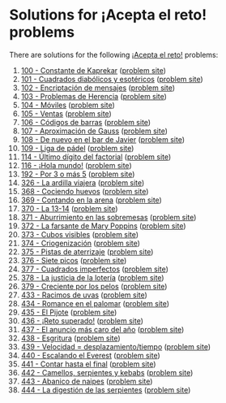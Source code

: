 # Solutions for ¡Acepta el reto! problems

There are solutions for the following
[¡Acepta el reto!](https://www.aceptaelreto.com/) problems:

1. [100 - Constante de Kaprekar](100.cc) ([problem site](https://www.aceptaelreto.com/problem/statement.php?id=100))
1. [101 - Cuadrados diabólicos y esotéricos](101.cc) ([problem site](https://www.aceptaelreto.com/problem/statement.php?id=101))
1. [102 - Encriptación de mensajes](102.cc) ([problem site](https://www.aceptaelreto.com/problem/statement.php?id=102))
1. [103 - Problemas de Herencia](103.cc) ([problem site](https://www.aceptaelreto.com/problem/statement.php?id=103))
1. [104 - Móviles](104.cc) ([problem site](https://www.aceptaelreto.com/problem/statement.php?id=104))
1. [105 - Ventas](105.cc) ([problem site](https://www.aceptaelreto.com/problem/statement.php?id=105))
1. [106 - Códigos de barras](106.cc) ([problem site](https://www.aceptaelreto.com/problem/statement.php?id=106))
1. [107 - Aproximación de Gauss](107.cc) ([problem site](https://www.aceptaelreto.com/problem/statement.php?id=107))
1. [108 - De nuevo en el bar de Javier](108.cc) ([problem site](https://www.aceptaelreto.com/problem/statement.php?id=108))
1. [109 - Liga de pádel](109.cc) ([problem site](https://www.aceptaelreto.com/problem/statement.php?id=109))
1. [114 - Último dígito del factorial](114.cc)   ([problem site](https://www.aceptaelreto.com/problem/statement.php?id=114))
1. [116 - ¡Hola mundo!](116.cc) ([problem site](https://www.aceptaelreto.com/problem/statement.php?id=116))
1. [192 - Por 3 o más 5](192.cc) ([problem site](https://www.aceptaelreto.com/problem/statement.php?id=192))
1. [326 - La ardilla viajera](326.cc) ([problem site](https://www.aceptaelreto.com/problem/statement.php?id=326))
1. [368 - Cociendo huevos](368.cc) ([problem site](https://www.aceptaelreto.com/problem/statement.php?id=368))
1. [369 - Contando en la arena](369.cc) ([problem site](https://www.aceptaelreto.com/problem/statement.php?id=369))
1. [370 - La 13-14](370.cc) ([problem site](https://www.aceptaelreto.com/problem/statement.php?id=370))
1. [371 - Aburrimiento en las sobremesas](371.cc) ([problem site](https://www.aceptaelreto.com/problem/statement.php?id=371))
1. [372 - La farsante de Mary Poppins](372.cc) ([problem site](https://www.aceptaelreto.com/problem/statement.php?id=372))
1. [373 - Cubos visibles](373.cc) ([problem site](https://www.aceptaelreto.com/problem/statement.php?id=373))
1. [374 - Criogenización](374.cc) ([problem site](https://www.aceptaelreto.com/problem/statement.php?id=374))
1. [375 - Pistas de aterrizaje](375.cc) ([problem site](https://www.aceptaelreto.com/problem/statement.php?id=375))
1. [376 - Siete picos](376.cc) ([problem site](https://www.aceptaelreto.com/problem/statement.php?id=376))
1. [377 - Cuadrados imperfectos](377.cc) ([problem site](https://www.aceptaelreto.com/problem/statement.php?id=377))
1. [378 - La justicia de la lotería](378.cc) ([problem site](https://www.aceptaelreto.com/problem/statement.php?id=378))
1. [379 - Creciente por los pelos](379.cc) ([problem site](https://www.aceptaelreto.com/problem/statement.php?id=379))
1. [433 - Racimos de uvas](433.cc) ([problem site](https://www.aceptaelreto.com/problem/statement.php?id=433))
1. [434 - Romance en el palomar](434.cc) ([problem site](https://www.aceptaelreto.com/problem/statement.php?id=434))
1. [435 - El Pijote](435.cc) ([problem site](https://www.aceptaelreto.com/problem/statement.php?id=435))
1. [436 - ¡Reto superado!](436.cc) ([problem site](https://www.aceptaelreto.com/problem/statement.php?id=436))
1. [437 - El anuncio más caro del año](437.cc) ([problem site](https://www.aceptaelreto.com/problem/statement.php?id=437))
1. [438 - Esgritura](438.cc) ([problem site](https://www.aceptaelreto.com/problem/statement.php?id=438))
1. [439 - Velocidad = desplazamiento/tiempo](439.cc) ([problem site](https://www.aceptaelreto.com/problem/statement.php?id=439))
1. [440 - Escalando el Everest](440.cc) ([problem site](https://www.aceptaelreto.com/problem/statement.php?id=440))
1. [441 - Contar hasta el final](441.cc) ([problem site](https://www.aceptaelreto.com/problem/statement.php?id=441))
1. [442 - Camellos, serpientes y kebabs](442.cc) ([problem site](https://www.aceptaelreto.com/problem/statement.php?id=442))
1. [443 - Abanico de naipes](443.cc) ([problem site](https://www.aceptaelreto.com/problem/statement.php?id=443))
1. [444 - La digestión de las serpientes](444.cc) ([problem site](https://www.aceptaelreto.com/problem/statement.php?id=444))

